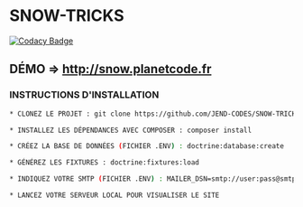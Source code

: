 # SNOW-TRICKS

[![Codacy Badge](https://app.codacy.com/project/badge/Grade/304f528b398a466fbe59f9d97595f1a4)](https://www.codacy.com/gh/JEND-CODES/SNOW-TRICKS/dashboard?utm_source=github.com&amp;utm_medium=referral&amp;utm_content=JEND-CODES/SNOW-TRICKS&amp;utm_campaign=Badge_Grade)

## DÉMO => http://snow.planetcode.fr

### INSTRUCTIONS D'INSTALLATION
``` bash
* CLONEZ LE PROJET : git clone https://github.com/JEND-CODES/SNOW-TRICKS

* INSTALLEZ LES DÉPENDANCES AVEC COMPOSER : composer install

* CRÉEZ LA BASE DE DONNÉES (FICHIER .ENV) : doctrine:database:create

* GÉNÉREZ LES FIXTURES : doctrine:fixtures:load

* INDIQUEZ VOTRE SMTP (FICHIER .ENV) : MAILER_DSN=smtp://user:pass@smtp.example.com:port

* LANCEZ VOTRE SERVEUR LOCAL POUR VISUALISER LE SITE
```
